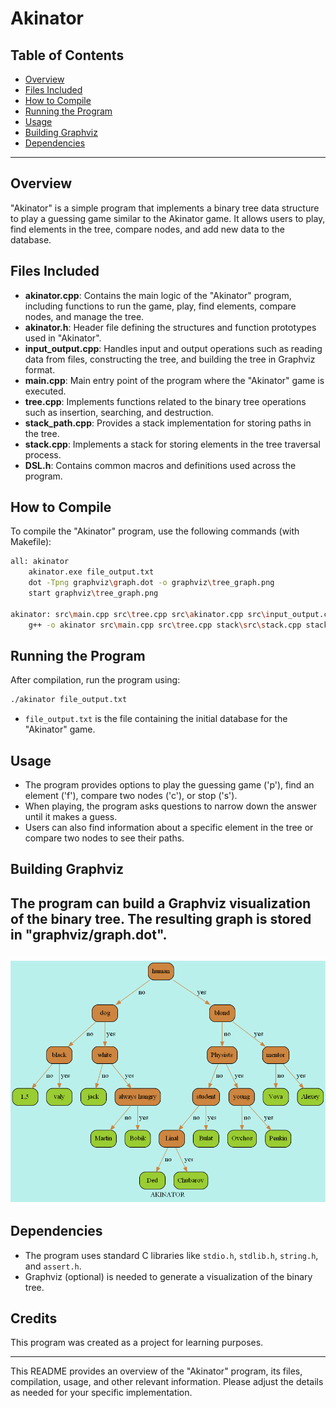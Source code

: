 # Akinator

## Table of Contents
- [Overview](#Overview)
- [Files Included](#Files-Included)
- [How to Compile](#how-to-compile)
- [Running the Program](#Running-the-Program)
- [Usage](#usage)
- [Building Graphviz](#Building-Graphviz)
- [Dependencies](#Dependencies)

---

## Overview
"Akinator" is a simple program that implements a binary tree data structure to play a guessing game similar to the Akinator game. It allows users to play, find elements in the tree, compare nodes, and add new data to the database.

## Files Included
- **akinator.cpp**: Contains the main logic of the "Akinator" program, including functions to run the game, play, find elements, compare nodes, and manage the tree.
- **akinator.h**: Header file defining the structures and function prototypes used in "Akinator".
- **input_output.cpp**: Handles input and output operations such as reading data from files, constructing the tree, and building the tree in Graphviz format.
- **main.cpp**: Main entry point of the program where the "Akinator" game is executed.
- **tree.cpp**: Implements functions related to the binary tree operations such as insertion, searching, and destruction.
- **stack_path.cpp**: Provides a stack implementation for storing paths in the tree.
- **stack.cpp**: Implements a stack for storing elements in the tree traversal process.
- **DSL.h**: Contains common macros and definitions used across the program.

## How to Compile
To compile the "Akinator" program, use the following commands (with Makefile):
```bash
all: akinator
	akinator.exe file_output.txt
	dot -Tpng graphviz\graph.dot -o graphviz\tree_graph.png
	start graphviz\tree_graph.png

akinator: src\main.cpp src\tree.cpp src\akinator.cpp src\input_output.cpp stack\src\stack.cpp stack\src\stack_path.cpp
	g++ -o akinator src\main.cpp src\tree.cpp stack\src\stack.cpp stack\src\stack_path.cpp src\akinator.cpp src\input_output.cpp


```

## Running the Program
After compilation, run the program using:
```bash
./akinator file_output.txt
```
- `file_output.txt` is the file containing the initial database for the "Akinator" game.

## Usage
- The program provides options to play the guessing game ('p'), find an element ('f'), compare two nodes ('c'), or stop ('s').
- When playing, the program asks questions to narrow down the answer until it makes a guess.
- Users can also find information about a specific element in the tree or compare two nodes to see their paths.

## Building Graphviz
The program can build a Graphviz visualization of the binary tree. The resulting graph is stored in "graphviz/graph.dot".
---
![Example Image](graphviz/tree_graph.png)
---
## Dependencies
- The program uses standard C libraries like `stdio.h`, `stdlib.h`, `string.h`, and `assert.h`.
- Graphviz (optional) is needed to generate a visualization of the binary tree.

## Credits
This program was created as a project for learning purposes.

---

This README provides an overview of the "Akinator" program, its files, compilation, usage, and other relevant information. Please adjust the details as needed for your specific implementation.
